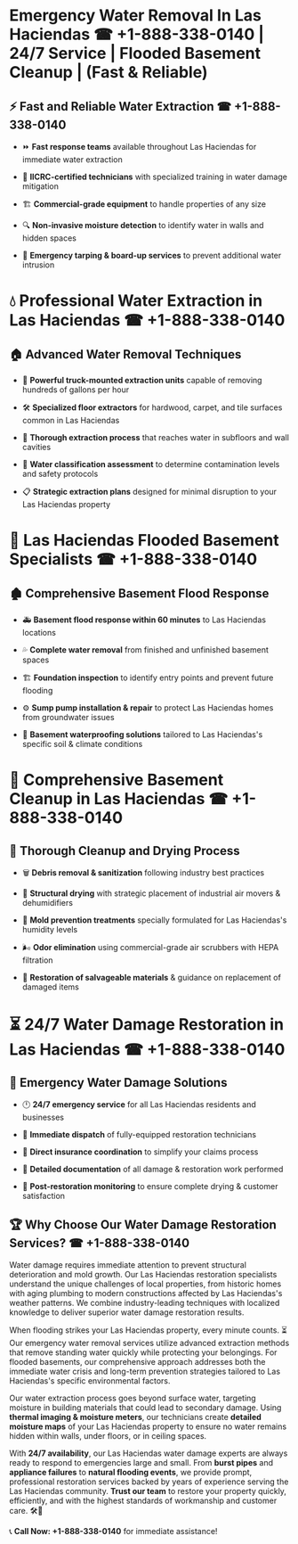 # Emergency Water Removal In Las Haciendas ☎ +1-888-338-0140 | 24/7 Service | Flooded Basement Cleanup | (Fast & Reliable)  

## ⚡ Fast and Reliable Water Extraction ☎ +1-888-338-0140  
- ⏩ **Fast response teams** available throughout Las Haciendas for immediate water extraction  
- 🏅 **IICRC-certified technicians** with specialized training in water damage mitigation  
- 🏗️ **Commercial-grade equipment** to handle properties of any size  
- 🔍 **Non-invasive moisture detection** to identify water in walls and hidden spaces  
- 🛑 **Emergency tarping & board-up services** to prevent additional water intrusion  

# 💧 Professional Water Extraction in Las Haciendas ☎ +1-888-338-0140  

## 🏠 Advanced Water Removal Techniques  
- 🚛 **Powerful truck-mounted extraction units** capable of removing hundreds of gallons per hour  
- 🛠️ **Specialized floor extractors** for hardwood, carpet, and tile surfaces common in Las Haciendas  
- 📏 **Thorough extraction process** that reaches water in subfloors and wall cavities  
- 🧪 **Water classification assessment** to determine contamination levels and safety protocols  
- 📋 **Strategic extraction plans** designed for minimal disruption to your Las Haciendas property  

# 🌊 Las Haciendas Flooded Basement Specialists ☎ +1-888-338-0140  

## 🏚️ Comprehensive Basement Flood Response  
- 🚑 **Basement flood response within 60 minutes** to Las Haciendas locations  
- 💦 **Complete water removal** from finished and unfinished basement spaces  
- 🏗️ **Foundation inspection** to identify entry points and prevent future flooding  
- ⚙️ **Sump pump installation & repair** to protect Las Haciendas homes from groundwater issues  
- 🌱 **Basement waterproofing solutions** tailored to Las Haciendas's specific soil & climate conditions  

# 🧹 Comprehensive Basement Cleanup in Las Haciendas ☎ +1-888-338-0140  

## 🔄 Thorough Cleanup and Drying Process  
- 🗑️ **Debris removal & sanitization** following industry best practices  
- 💨 **Structural drying** with strategic placement of industrial air movers & dehumidifiers  
- 🦠 **Mold prevention treatments** specially formulated for Las Haciendas's humidity levels  
- 🌬️ **Odor elimination** using commercial-grade air scrubbers with HEPA filtration  
- 🔧 **Restoration of salvageable materials** & guidance on replacement of damaged items  

# ⏳ 24/7 Water Damage Restoration in Las Haciendas ☎ +1-888-338-0140  

## 🚀 Emergency Water Damage Solutions  
- 🕛 **24/7 emergency service** for all Las Haciendas residents and businesses  
- 🚒 **Immediate dispatch** of fully-equipped restoration technicians  
- 🏦 **Direct insurance coordination** to simplify your claims process  
- 📜 **Detailed documentation** of all damage & restoration work performed  
- 🔎 **Post-restoration monitoring** to ensure complete drying & customer satisfaction  

## 🏆 Why Choose Our Water Damage Restoration Services? ☎ +1-888-338-0140  
Water damage requires immediate attention to prevent structural deterioration and mold growth. Our Las Haciendas restoration specialists understand the unique challenges of local properties, from historic homes with aging plumbing to modern constructions affected by Las Haciendas's weather patterns. We combine industry-leading techniques with localized knowledge to deliver superior water damage restoration results.  

When flooding strikes your Las Haciendas property, every minute counts. ⏳ Our emergency water removal services utilize advanced extraction methods that remove standing water quickly while protecting your belongings. For flooded basements, our comprehensive approach addresses both the immediate water crisis and long-term prevention strategies tailored to Las Haciendas's specific environmental factors.  

Our water extraction process goes beyond surface water, targeting moisture in building materials that could lead to secondary damage. Using **thermal imaging & moisture meters**, our technicians create **detailed moisture maps** of your Las Haciendas property to ensure no water remains hidden within walls, under floors, or in ceiling spaces.  

With **24/7 availability**, our Las Haciendas water damage experts are always ready to respond to emergencies large and small. From **burst pipes** and **appliance failures** to **natural flooding events**, we provide prompt, professional restoration services backed by years of experience serving the Las Haciendas community. **Trust our team** to restore your property quickly, efficiently, and with the highest standards of workmanship and customer care. 🛠️💪  

📞 **Call Now: +1-888-338-0140** for immediate assistance!